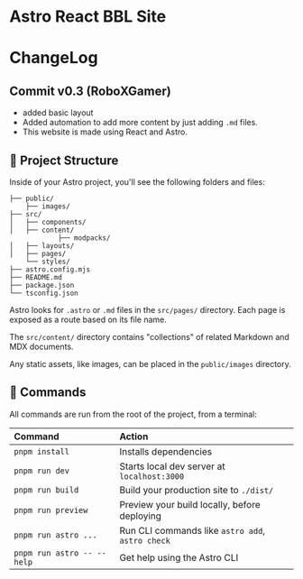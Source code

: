 # Astro React BBL Site

# ChangeLog

## Commit v0.3 (RoboXGamer)

- added basic layout
- Added automation to add more content by just adding `.md` files.
- This website is made using React and Astro.

## 🚀 Project Structure

Inside of your Astro project, you'll see the following folders and files:

```
├── public/
    ├── images/
├── src/
│   ├── components/
│   ├── content/
            ├── modpacks/
│   ├── layouts/
│   ├── pages/
    └── styles/
├── astro.config.mjs
├── README.md
├── package.json
└── tsconfig.json
```

Astro looks for `.astro` or `.md` files in the `src/pages/` directory. Each page is exposed as a route based on its file name.

The `src/content/` directory contains "collections" of related Markdown and MDX documents.

Any static assets, like images, can be placed in the `public/images` directory.

## 🧞 Commands

All commands are run from the root of the project, from a terminal:

| Command                    | Action                                           |
| :------------------------- | :----------------------------------------------- |
| `pnpm install`             | Installs dependencies                            |
| `pnpm run dev`             | Starts local dev server at `localhost:3000`      |
| `pnpm run build`           | Build your production site to `./dist/`          |
| `pnpm run preview`         | Preview your build locally, before deploying     |
| `pnpm run astro ...`       | Run CLI commands like `astro add`, `astro check` |
| `pnpm run astro -- --help` | Get help using the Astro CLI                     |
